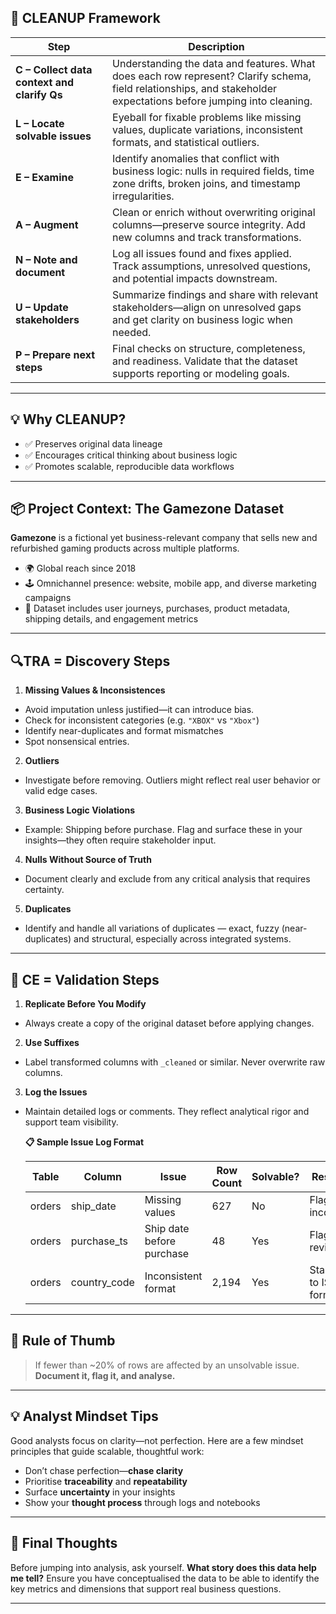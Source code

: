 ## 🧹 CLEANUP Framework

| Step | Description |
|------|-------------|
| **C – Collect data context and clarify Qs** | Understanding the data and features. What does each row represent? Clarify schema, field relationships, and stakeholder expectations before jumping into cleaning. |
| **L – Locate solvable issues** | Eyeball for fixable problems like missing values, duplicate variations, inconsistent formats, and statistical outliers. |
| **E – Examine** | Identify anomalies that conflict with business logic: nulls in required fields, time zone drifts, broken joins, and timestamp irregularities. |
| **A – Augment** | Clean or enrich without overwriting original columns—preserve source integrity. Add new columns and track transformations. |
| **N – Note and document** | Log all issues found and fixes applied. Track assumptions, unresolved questions, and potential impacts downstream. |
| **U – Update stakeholders** | Summarize findings and share with relevant stakeholders—align on unresolved gaps and get clarity on business logic when needed. |
| **P – Prepare next steps** | Final checks on structure, completeness, and readiness. Validate that the dataset supports reporting or modeling goals. |

---

## 💡 Why CLEANUP?

- ✅ Preserves original data lineage
- ✅ Encourages critical thinking about business logic
- ✅ Promotes scalable, reproducible data workflows

---
## 📦 Project Context: The Gamezone Dataset

**Gamezone** is a fictional yet business-relevant company that sells new and refurbished gaming products across multiple platforms.

- 🌍 Global reach since 2018  
- 🕹 Omnichannel presence: website, mobile app, and diverse marketing campaigns  
- 🎯 Dataset includes user journeys, purchases, product metadata, shipping details, and engagement metrics

---

## 🔍TRA = Discovery Steps
1. **Missing Values & Inconsistences**  
- Avoid imputation unless justified—it can introduce bias.
- Check for inconsistent categories (e.g. `"XBOX"` vs `"Xbox"`)
- Identify near-duplicates and format mismatches
- Spot nonsensical entries.
2. **Outliers**  
- Investigate before removing. Outliers might reflect real user behavior or valid edge cases.
3. **Business Logic Violations**  
- Example: Shipping before purchase. Flag and surface these in your insights—they often require stakeholder input.
4. **Nulls Without Source of Truth**  
- Document clearly and exclude from any critical analysis that requires certainty.
5. **Duplicates**  
- Identify and handle all variations of duplicates — exact, fuzzy (near-duplicates) and structural, especially across integrated systems.

---

## 🧠 CE = Validation Steps
1. **Replicate Before You Modify**  
- Always create a copy of the original dataset before applying changes.

2. **Use Suffixes**  
- Label transformed columns with `_cleaned` or similar. Never overwrite raw columns.

3. **Log the Issues**  
- Maintain detailed logs or comments. They reflect analytical rigor and support team visibility.
  
   **📋 Sample Issue Log Format**

   | Table  | Column       | Issue                        | Row Count | Solvable? | Resolution                 |
   |--------|--------------|------------------------------|-----------|-----------|----------------------------|
   | orders | ship_date    | Missing values               | 627       | No        | Flag as incomplete         |
   | orders | purchase_ts  | Ship date before purchase    | 48        | Yes       | Flag for review            |
   | orders | country_code | Inconsistent format          | 2,194     | Yes       | Standardise to ISO format  |

---
## 📌 Rule of Thumb

> If fewer than ~20% of rows are affected by an unsolvable issue. **Document it, flag it, and analyse.**

---

## 💡 Analyst Mindset Tips

Good analysts focus on clarity—not perfection. Here are a few mindset principles that guide scalable, thoughtful work:

- Don’t chase perfection—**chase clarity**
- Prioritise **traceability** and **repeatability**
- Surface **uncertainty** in your insights
- Show your **thought process** through logs and notebooks

---

## 🧠 Final Thoughts

Before jumping into analysis, ask yourself. **What story does this data help me tell?**
Ensure you have conceptualised the data to be able to identify the key metrics and dimensions that support real business questions.

---
